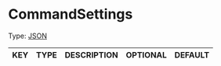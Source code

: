 # CommandSettings

Type: [JSON](https://developer.mozilla.org/en-US/docs/Web/JavaScript/Reference/Global_Objects/JSON)

| KEY | TYPE | DESCRIPTION | OPTIONAL | DEFAULT |
| :-: | :--: | ----------- | :------: | :-----: |